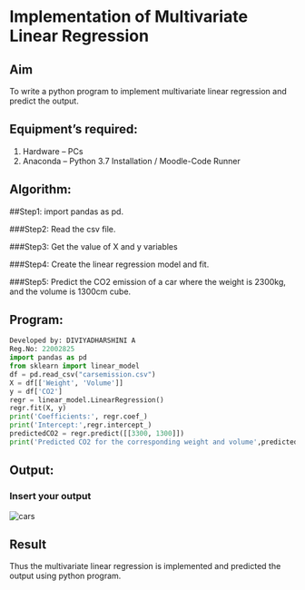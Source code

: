 # Implementation of Multivariate Linear Regression
## Aim
To write a python program to implement multivariate linear regression and predict the output.
## Equipment’s required:
1.	Hardware – PCs
2.	Anaconda – Python 3.7 Installation / Moodle-Code Runner
## Algorithm:
##Step1:
import pandas as pd.

###Step2:
Read the csv file.

###Step3:
Get the value of X and y variables

###Step4:
Create the linear regression model and fit.

###Step5:
Predict the CO2 emission of a car where the weight is 2300kg, and the volume is 1300cm cube.
## Program:
```python
Developed by: DIVIYADHARSHINI A
Reg.No: 22002825
import pandas as pd
from sklearn import linear_model
df = pd.read_csv("carsemission.csv")
X = df[['Weight', 'Volume']]
y = df['CO2']
regr = linear_model.LinearRegression()
regr.fit(X, y)
print('Coefficients:', regr.coef_)
print('Intercept:',regr.intercept_)
predictedCO2 = regr.predict([[3300, 1300]])
print('Predicted CO2 for the corresponding weight and volume',predictedCO2)
```
## Output:

### Insert your output
![cars](https://github.com/BhumireddyLakshmivardhanreddy/Multivariate-Linear-Regression/assets/148514637/3b26cb54-8095-42d4-8a11-ea9d218d3aca)

## Result
Thus the multivariate linear regression is implemented and predicted the output using python program.
